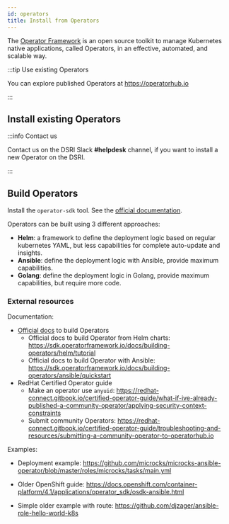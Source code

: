 ```yaml
---
id: operators
title: Install from Operators
---
```


The [Operator Framework](https://operatorframework.io/)  is an open source toolkit to manage Kubernetes native applications, called Operators, in an effective, automated, and scalable way.

:::tip Use existing Operators

You can explore published Operators at https://operatorhub.io

:::

## Install existing Operators

:::info Contact us

Contact us on the DSRI Slack **#helpdesk** channel, if you want to install a new Operator on the DSRI.

:::

## Build Operators

Install the `operator-sdk` tool. See the [official documentation](https://sdk.operatorframework.io/docs/installation/).

Operators can be built using 3 different approaches:

* **Helm**: a framework to define the deployment logic based on regular kubernetes YAML, but less capabilities for complete auto-update and insights. 
* **Ansible**: define the deployment logic with Ansible, provide maximum capabilities.
* **Golang**: define the deployment logic in Golang, provide maximum capabilities, but require more code.

### External resources

Documentation:

* [Official docs](https://sdk.operatorframework.io) to build Operators
  * Official docs to build Operator from Helm charts: https://sdk.operatorframework.io/docs/building-operators/helm/tutorial
  * Official docs to build Operator with Ansible: https://sdk.operatorframework.io/docs/building-operators/ansible/quickstart
* RedHat Certified Operator guide
  * Make an operator use `anyuid`: https://redhat-connect.gitbook.io/certified-operator-guide/what-if-ive-already-published-a-community-operator/applying-security-context-constraints
  * Submit community Operators: https://redhat-connect.gitbook.io/certified-operator-guide/troubleshooting-and-resources/submitting-a-community-operator-to-operatorhub.io

Examples:

* Deployment example: https://github.com/microcks/microcks-ansible-operator/blob/master/roles/microcks/tasks/main.yml

* Older OpenShift guide: https://docs.openshift.com/container-platform/4.1/applications/operator_sdk/osdk-ansible.html

* Simple older example with route: https://github.com/djzager/ansible-role-hello-world-k8s